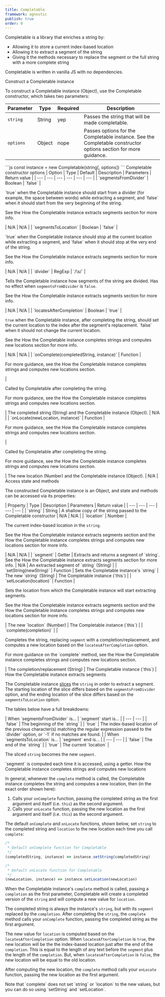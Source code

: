 ```yaml
---
title: Completable
framework: agnostic
publish: true
order: 0
---
```


<!-- <BaleadaLogicLibraryIntro
  name="Completable"
  stateType="string"
  allowsTo="[
    'extract a segment of the string'
  ]"
  givesMethodsTo="replace the segment or the full string with a more complete string"
/> -->

Completable is a library that enriches a string by:
  - Allowing it to store a current index-based location
  - Allowing it to extract a segment of the string
  - Giving it the methods necessary to replace the segment or the full string with a more complete string

Completable is written in vanilla JS with no dependencies.


<ProseHeading level="2">
Construct a Completable instance
</ProseHeading>

To construct a Completable instance (Object), use the Completable constructor, which takes two parameters:

<ProseTable>

| Parameter | Type | Required | Description |
| --- | --- | --- | --- |
| `string` | String | yep | Passes the string that will be made completable. |
| `options` | Object | nope | Passes options for the Completable instance. See the <NuxtLink to="#Completable-constructor-options">Completable constructor options</NuxtLink> section for more guidance. |

</ProseTable>


<ProseCodeblock>
```js
const instance = new Completable(string[, options])
```
</ProseCodeblock>


<ProseHeading level="3">
Completable constructor options
</ProseHeading>

<ProseTable>
| Option | Type | Default | Description | Parameters | Return value |
| --- | --- | --- | --- | --- | --- |
| `segmentsFromDivider` | Boolean | `false` | <p>`true` when the Completable instance should start from a divider (for example, the space between words) while extracting a segment, and `false` when it should start from the very beginning of the string.</p><p>See the <NuxtLink to="#How-the-Completable-instance-extracts-segments">How the Completable instance extracts segments</NuxtLink> section for more info.</p> | N/A | N/A |
| `segmentsToLocation` | Boolean | `false` | <p>`true` when the Completable instance should stop at the current location while extracting a segment, and `false` when it should stop at the very end of the string.</p><p>See the <NuxtLink to="#How-the-Completable-instance-extracts-segments">How the Completable instance extracts segments</NuxtLink> section for more info.</p> | N/A | N/A |
| `divider` | RegExp | `/\s/` | <p>Tells the Completable instance how segments of the string are divided. Has no effect when <code>segmentsFromDivider</code> is <code>false</code>.</p><p>See the <NuxtLink to="#How-the-Completable-instance-extracts-segments">How the Completable instance extracts segments</NuxtLink> section for more info.</p> | N/A | N/A |
| `locatesAfterCompletion` | Boolean | `true` | <p><code>true</code> when the Completable instance, after completing the string, should set the current location to the index after the segment's replacement. `false` when it should not change the current location.</p><p>See the <NuxtLink to="#How-the-Completable-instance-completes-strings-and-computes-new-locations">How the Completable instance completes strings and computes new locations</NuxtLink> section for more info.</p> | N/A | N/A |
| `onComplete(completedString, instance)` | Function | <p>For more guidance, see the <NuxtLink to="#How-the-Completable-instance-completes-strings-and-computes-new-locations">How the Completable instance completes strings and computes new locations</NuxtLink> section.</p> | <p>Called by Completable after completing the string.</p><p>For more guidance, see the <NuxtLink to="#How-the-Completable-instance-completes-strings-and-computes-new-locations">How the Completable instance completes strings and computes new locations</NuxtLink> section.</p> | The completed string (String) and the Completable instance (Object). | N/A |
| `onLocate(newLocation, instance)` | Function | <p>For more guidance, see the <NuxtLink to="#How-the-Completable-instance-completes-strings-and-computes-new-locations">How the Completable instance completes strings and computes new locations</NuxtLink> section.</p> | <p>Called by Completable after completing the string.</p><p>For more guidance, see the <NuxtLink to="#How-the-Completable-instance-completes-strings-and-computes-new-locations">How the Completable instance completes strings and computes new locations</NuxtLink> section.</p> | The new location (Number) and the Completable instance (Object). | N/A |
</ProseTable>


<ProseHeading level="2">
Access state and methods
</ProseHeading>

The constructed Completable instance is an Object, and state and methods can be accessed via its properties:


<ProseTable>
| Property | Type | Description | Parameters | Return value |
| --- | --- | --- | --- | --- |
| `string` | String | A shallow copy of the string passed to the Completable constructor | N/A | N/A |
| `location` | Number | <p>The current index-based location in the <code>string</code>.</p><p>See the <NuxtLink to="#How-the-Completable-instance-extracts-segments">How the Completable instance extracts segments</NuxtLink> section and the <NuxtLink to="#How-the-Completable-instance-completes-strings-and-computes-new-locations">How the Completable instance completes strings and computes new locations</NuxtLink> section for more info.</p> | N/A | N/A |
| `segment` | Getter | Extracts and returns a segment of `string`. See the <NuxtLink to="#How-the-Completable-instance-extracts-segments">How the Completable instance extracts segments</NuxtLink> section for more info. | N/A | An extracted segment of `string` (String) |
| `setString(newString)` | Function | Sets the Completable instance's `string` | The new `string` (String) | The Completable instance (`this`) |
| `setLocation(location)` | Function | <p>Sets the location from which the Completable instance will start extracting segments.</p><p>See the <NuxtLink to="#How-the-Completable-instance-extracts-segments">How the Completable instance extracts segments</NuxtLink> section and the <NuxtLink to="#How-the-Completable-instance-completes-strings-and-computes-new-locations">How the Completable instance completes strings and computes new locations</NuxtLink> section for more info.</p>  | The new `location` (Number) | The Completable instance (`this`) |
| `complete(completion)` |  | <p>Completes the string, replacing <code>segment</code> with a completion/replacement, and computes a new location based on the <code>locatesAfterCompletion</code> option.</p><p>For more guidance on the `complete` method, see the <NuxtLink to="#How-the-Completable-instance-completes-strings-and-computes-new-locations">How the Completable instance completes strings and computes new locations</NuxtLink> section.</p> | The completion/replacement (String) | The Completable instance (`this`) |
</ProseTable>


<ProseHeading level="3">
How the Completable instance extracts segments
</ProseHeading>

The Completable instance [slices](https://developer.mozilla.org/en-US/docs/Web/JavaScript/Reference/Global_Objects/String/slice) the `string` in order to extract a segment. The starting location of the slice differs based on the `segmentsFromDivider` option, and the ending location of the slice differs based on the `segmentsToLocation` option.

The tables below have a full breakdowns:

<ProseTable>
| When `segmentsFromDivider` is... | `segment` start is... |
| --- | --- |
| `false` | The beginning of the `string` |
| `true` | The index-based location of the previous character(s) matching the regular expression passed to the `divider` option, or `-1` if no matches are found. |
</ProseTable>

<ProseTable>
| When `segmentsToLocation` is... | `segment` end is... |
| --- | --- |
| `false` | The end of the `string` |
| `true` | The current `location` |
</ProseTable>

The sliced `string` becomes the new `segment`.

<ProseAside type="info">
`segment` is computed each time it is accessed, using a getter.
</ProseAside>


<ProseHeading level="3">
How the Completable instance completes strings and computes new locations
</ProseHeading>

In general, whenever the `complete` method is called, the Completable instance completes the string and computes a new location, then (in the exact order shown here):
1. Calls your `onComplete` function, passing the completed string as the first argument and itself (i.e. `this`) as the second argument.
2. Calls your `onLocate` function, passing the new location as the first argument and itself (i.e. `this`) as the second argument.

The default `onComplete` and `onLocate` functions, shown below, set `string` to the completed string and `location` to the new location each time you call `complete`:

<ProseCodeblock>

```js
/*
 * Default onComplete function for Completable
 */
(completedString, instance) => instance.setString(completedString)

/*
 * Default onLocate function for Completable
 */
(newLocation, instance) => instance.setLocation(newLocation)
```

</ProseCodeblock>


When the Completable instance's `complete` method is called, passing a `completion` as the first parameter, Completable will create a completed version of the `string` and will compute a new value for `location`.

The completed string is always the instance's `string`, but with its `segment` replaced by the `completion`. After completing the `string`, the `complete` method calls your `onComplete` function, passing the completed string as the first argument.

The new value for `location` is computed based on the `locatesAfterCompletion` option. When `locatesAfterCompletion` is `true`, the new location will be the the index-based location just after the end of the `completion`. This is equal to the length of any text before the `segment` plus the length of the `completion`. But, when `locatesAfterCompletion` is `false`, the new location will be equal to the old location.

After computing the new location, the `complete` method calls your `onLocate` function, passing the new location as the first argument.

<ProseAside type="info">
Note that `complete` does not set `string` or `location` to the new values, but you can do so using `setString` and `setLocation`.
</ProseAside>
